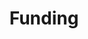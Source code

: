 ---
title: Funding 
order: 1
description: Apply for grants for your project, and learn how how the Polkadot Treasury can help fund upgrades and new developments for the Polkadot ecosystem.
---